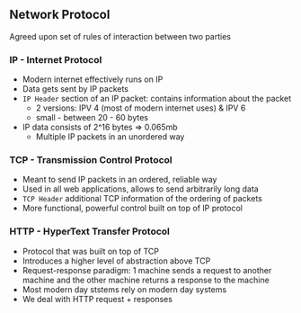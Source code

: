 ## Network Protocol

Agreed upon set of rules of interaction between two parties

### IP - Internet Protocol

- Modern internet effectively runs on IP
- Data gets sent by IP packets
- `IP Header` section of an IP packet: contains information about the packet
  - 2 versions: IPV 4 (most of modern internet uses) & IPV 6
  - small - between 20 - 60 bytes
- IP data consists of 2^16 bytes => 0.065mb
  - Multiple IP packets in an unordered way

### TCP - Transmission Control Protocol

- Meant to send IP packets in an ordered, reliable way
- Used in all web applications, allows to send arbitrarily long data
- `TCP Header` additional TCP information of the ordering of packets
- More functional, powerful control built on top of IP protocol

### HTTP - HyperText Transfer Protocol

- Protocol that was built on top of TCP
- Introduces a higher level of abstraction above TCP
- Request-response paradigm: 1 machine sends a request to another machine and the other machine returns a response to the machine
- Most modern day ststems rely on modern day systems
- We deal with HTTP request + responses
